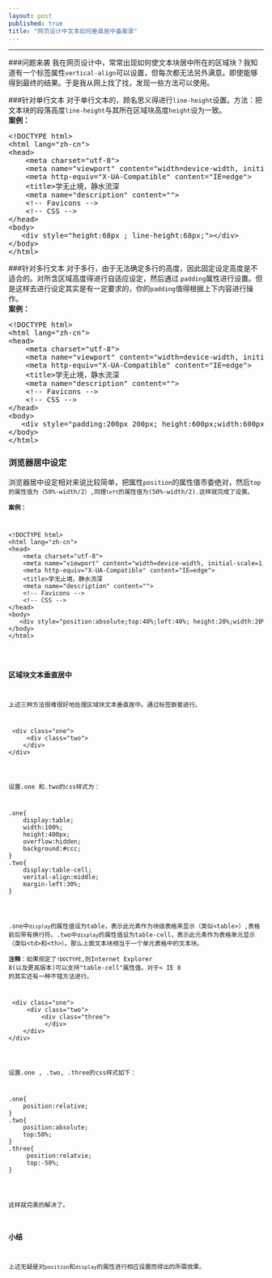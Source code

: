 ```yaml
---
layout: post
published: true
title: "网页设计中文本如何垂直居中备案录"
---
```


--------------------------------------------------- 

###问题来袭
我在网页设计中，常常出现如何使文本块居中所在的区域块？我知道有一个标签属性<code>vertical-align</code>可以设置，但每次都无法另外满意。即使能够得到最终的结果。于是我从网上找了找，发现一些方法可以使用。

###针对单行文本
对于单行文本的，顾名思义得进行<code>line-height</code>设置。方法：把文本块的段落高度<code>line-height</code>与其所在区域块高度<code>height</code>设为一致。   
<b>案例：</b>
<pre>
&lt;!DOCTYPE html>
&lt;html lang="zh-cn">
&lt;head>
  	&lt;meta charset="utf-8">
  	&lt;meta name="viewport" content="width=device-width, initial-scale=1, maximum-scale=1.0, user-scalable=no">
  	&lt;meta http-equiv="X-UA-Compatible" content="IE=edge">
  	&lt;title>学无止境，静水流深</title>
  	&lt;meta name="description" content="">
	&lt;!-- Favicons -->
	&lt;!-- CSS -->
&lt;/head>
&lt;body>
   &lt;div style="height:68px ; line-height:68px;">&lt;/div>
&lt;/body>
&lt;/html>
</pre>

###针对多行文本
对于多行，由于无法确定多行的高度，因此固定设定高度是不适合的。对所含区域高度得进行自适应设定，然后通过 <code>padding</code>属性进行设置。但是这样去进行设定其实是有一定要求的，你的<code>padding</code>值得根据上下内容进行操作。   
<b>案例：</b>
<pre>
&lt;!DOCTYPE html>
&lt;html lang="zh-cn">
&lt;head>
  	&lt;meta charset="utf-8">
  	&lt;meta name="viewport" content="width=device-width, initial-scale=1, maximum-scale=1.0, user-scalable=no">
  	&lt;meta http-equiv="X-UA-Compatible" content="IE=edge">
  	&lt;title>学无止境，静水流深</title>
  	&lt;meta name="description" content="">
	&lt;!-- Favicons -->
	&lt;!-- CSS -->
&lt;/head>
&lt;body>
   &lt;div style="padding:200px 200px; height:600px;width:600px; ">&lt;/div>
&lt;/body>
&lt;/html>
</pre>

### 浏览器居中设定
浏览器居中设定相对来说比较简单，把属性<code>position</code>的属性值市委绝对，然后<code>top</top>的属性值为（50%-width/2）,同理<code>left</code>的属性值为(50%-width/2).这样就完成了设置。   
<b>案例：</b>
<pre>
&lt;!DOCTYPE html>
&lt;html lang="zh-cn">
&lt;head>
  	&lt;meta charset="utf-8">
  	&lt;meta name="viewport" content="width=device-width, initial-scale=1, maximum-scale=1.0, user-scalable=no">
  	&lt;meta http-equiv="X-UA-Compatible" content="IE=edge">
  	&lt;title>学无止境，静水流深</title>
  	&lt;meta name="description" content="">
	&lt;!-- Favicons -->
	&lt;!-- CSS -->
&lt;/head>
&lt;body>
   &lt;div style="position:absolute;top:40%;left:40%; height:20%;width:20%; ">&lt;/div>
&lt;/body>
&lt;/html>
</pre>

### 区域块文本垂直居中
上述三种方法很难很好地处理区域块文本垂直居中。通过标签嵌套进行。
<pre>
 &lt;div class="one">
     &lt;div class="two">
    &lt;/div>
&lt;/div>
</pre>
设置.one 和.two的css样式为：   
<pre>
.one{
    display:table;
    width:100%;
    height:400px;
    overflow:hidden;
    background:#ccc;
}
.two{
    display:table-cell;
    verital-align:middle;
    margin-left:30%;
}
</pre>

.one中<code>display</code>的属性值设为table，表示此元素作为块级表格来显示（类似\<table>）,表格前后带有换行符。.two中<code>display</code>的属性值设为table-cell，表示此元素作为表格单元显示（类似\<td>和\<th>）。那么上面文本块相当于一个单元表格中的文本块。   
<b>注释</b>：如果规定了<code>!DOCTYPE</code>,则Internet Explorer 8(以及更高版本)可以支持"table-cell"属性值。对于< IE 8 的其实还有一种不错方法进行。   
<pre>
 &lt;div class="one">
     &lt;div class="two">
         &lt;div class="three">
          &lt;/div>   
    &lt;/div>
&lt;/div>
</pre>


设置.one , .two, .three的css样式如下：
<pre>
.one{
    position:relative;
}
.two{
    position:absolute;
    top:50%;
}
.three{
     position:relatvie;
     top:-50%;
}
</pre>

这样就完美的解决了。

### 小结
上述无疑是对<code>position</code>和<code>display</code>的属性进行相应设置而得出的所需效果。